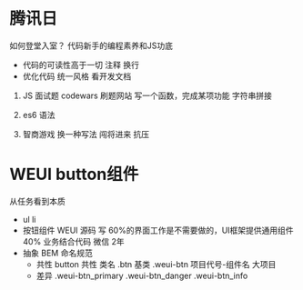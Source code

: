 # 腾讯日
如何登堂入室？
代码新手的编程素养和JS功底

- 代码的可读性高于一切
    注释 换行 
- 优化代码
    统一风格 看开发文档

1. JS 面试题
    codewars
    刷题网站
    写一个函数，完成某项功能
    字符串拼接

2. es6 语法

3. 智商游戏
    换一种写法 
    闯将进来 抗压

# WEUI button组件

从任务看到本质
- ul li
- 按钮组件 WEUI 源码 写
    60%的界面工作是不需要做的，UI框架提供通用组件
    40% 业务结合代码
    微信 2年
- 抽象 BEM 命名规范
    - 共性
        button 共性 类名 .btn 基类 .weui-btn 
        项目代号-组件名 大项目
    - 差异
        .weui-btn_primary
        .weui-btn_danger
        .weui-btn_info